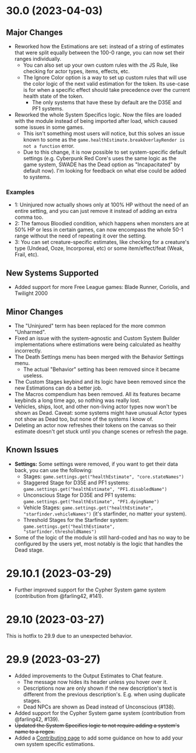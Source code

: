 # 30.0 (2023-04-03)

## Major Changes
- Reworked how the Estimations are set: instead of a string of estimates that were split equally between the 100-0 range, you can now set their ranges individually.
  - You can also set up your own custom rules with the JS Rule, like checking for actor types, items, effects, etc.
  - The Ignore Color option is a way to set up custom rules that will use the color logic of the next valid estimation for the token. Its use-case is for when a specific effect should take precedence over the current health state of the token.
    - The only systems that have these by default are the D35E and PF1 systems.
- Reworked the whole System Specifics logic. Now the files are loaded with the module instead of being imported after load, which caused some issues in some games.
  - This isn't something most users will notice, but this solves an issue known to some as the `game.healthEstimate.breakOverlayRender is not a function` error.
  - Due to this change, it is now possible to set system-specific default settings (e.g. Cyberpunk Red Core's uses the same logic as the game system, SWADE has the Dead option as "Incapacitated" by default now). I'm looking for feedback on what else could be added to systems.

### Examples

- 1: Uninjured now actually shows only at 100% HP without the need of an entire setting, and you can just remove it instead of adding an extra comma too.
- 2: The famous Bloodied condition, which happens when monsters are at 50% HP or less in certain games, can now encompass the whole 50-1 range without the need of repeating it over the setting.
- 3: You can set creature-specific estimates, like checking for a creature's type (Undead, Ooze, Incorporeal, etc) or some item/effect/feat (Weak, Frail, etc).

## New Systems Supported
- Added support for more Free League games: Blade Runner, Coriolis, and Twilight 2000

## Minor Changes
- The "Uninjured" term has been replaced for the more common "Unharmed".
- Fixed an issue with the system-agnostic and Custom System Builder implementations where estimations were being calculated as healthy incorrectly.
- The Death Settings menu has been merged with the Behavior Settings menu.
  - The actual "Behavior" setting has been removed since it became useless.
- The Custom Stages keybind and its logic have been removed since the new Estimations can do a better job.
- The Macros compendium has been removed. All its features became keybinds a long time ago, so nothing was really lost.
- Vehicles, ships, loot, and other non-living actor types now won't be shown as Dead. Caveat: some systems might have unusual Actor types not show as Dead too, but none of the systems I know of.
- Deleting an actor now refreshes their tokens on the canvas so their estimate doesn't get stuck until you change scenes or refresh the page.

## Known Issues
- **Settings:** Some settings were removed, if you want to get their data back, you can use the following:
  - Stages: `game.settings.get("healthEstimate", "core.stateNames")`
  - Staggered Stage for D35E and PF1 systems: `game.settings.get("healthEstimate", "PF1.disabledName")`
  - Unconscious Stage for D35E and PF1 systems: `game.settings.get("healthEstimate", "PF1.dyingName")`
  - Vehicle Stages: `game.settings.get("healthEstimate", "starfinder.vehicleNames")` (it's starfinder, no matter your system).
  - Threshold Stages for the Starfinder system: `game.settings.get("healthEstimate", "starfinder.thresholdNames")`
- Some of the logic of the module is still hard-coded and has no way to be configured by the users yet, most notably is the logic that handles the Dead stage.

# 29.10.1 (2023-03-29)
- Further improved support for the Cypher System game system (contribution from @farling42, #141).

# 29.10 (2023-03-27)
This is hotfix to 29.9 due to an unexpected behavior.

# 29.9 (2023-03-27)
- Added improvements to the Output Estimates to Chat feature.
  - The message now hides its header unless you hover over it.
  - Descriptions now are only shown if the new description's text is different from the previous description's. E.g. when using duplicate stages.
  - Dead NPCs are shown as Dead instead of Unconscious (#138).
- Added support for the Cypher System game system (contribution from @farling42, #139).
- ~~Updated the System Specifics logic to not require adding a system's name to a regex.~~
- Added a [Contributing page](https://github.com/mclemente/healthEstimate/blob/master/CONTRIBUTING.md) to add some guidance on how to add your own system specific estimations.